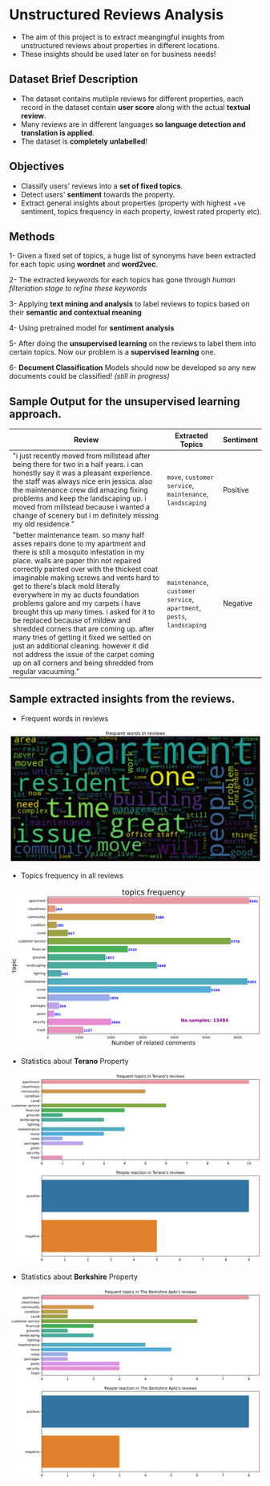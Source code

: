 # Unstructured Reviews Analysis

- The aim of this project is to extract meangingful insights from unstructured reviews about properties in different locations.
- These insights should be used later on for business needs!

## Dataset Brief Description

- The dataset contains mutliple reviews for different properties, each record in the dataset contain **user score** along with the actual **textual review**.
- Many reviews are in different languages **so language detection and translation is applied**.
- The dataset is **completely unlabelled**!

## Objectives

- Classify users' reviews into a **set of fixed topics**.
- Detect users' **sentiment** towards the property.
- Extract general insights about properties (property with highest +ve sentiment, topics frequency in each property, lowest rated property etc).

## Methods

1- Given a fixed set of topics, a huge list of synonyms have been extracted for each topic using **wordnet** and **word2vec**.

2- The extracted keywords for each topics has gone through _human filteriation stage to refine these keywords_

3- Applying **text mining and analysis** to label reviews to topics based on their **semantic and contextual meaning**

4- Using pretrained model for **sentiment analysis**

5- After doing the **unsupervised learning** on the reviews to label them into certain topics. Now our problem is a **supervised learning** one.

6- **Document Classification** Models should now be developed so any new documents could be classified! _(still in progress)_

## Sample Output for the unsupervised learning approach.

| Review  | Extracted Topics | Sentiment |
| ------- | ---------------- | --------- |
| "i just recently moved from millstead after being there for two in a half years. i can honestly say it was a pleasant experience. the staff was always nice erin jessica. also the maintenance crew did amazing fixing problems and keep the landscaping up. i moved from millstead because i wanted a change of scenery but i m definitely missing my old residence."  | `move`, `customer service`, `maintenance`, `landscaping` | Positive |
| "better maintenance team. so many half asses repairs done to my apartment and there is still a mosquito infestation in my place. walls are paper thin not repaired correctly painted over with the thickest coat imaginable making screws and vents hard to get to there's black mold literally everywhere in my ac ducts foundation problems galore and my carpets i have brought this up many times. i asked for it to be replaced because of mildew and shredded corners that are coming up. after many tries of getting it fixed we settled on just an additional cleaning. however it did not address the issue of the carpet coming up on all corners and being shredded from regular vacuuming." | `maintenance`, `customer service`, `apartment`, `pests`, `landscaping` | Negative

## Sample extracted insights from the reviews.

- Frequent words in reviews

![plot](https://github.com/OmarFarag95/insights-from-unstructured-reviews/blob/main/img/frequent_words.png)

- Topics frequency in all reviews

![plot](https://github.com/OmarFarag95/insights-from-unstructured-reviews/blob/main/img/topics_freqs.png)

- Statistics about **Terano** Property

![plot](https://github.com/OmarFarag95/insights-from-unstructured-reviews/blob/main/img/terano_stats.png)


- Statistics about **Berkshire** Property

![plot](https://github.com/OmarFarag95/insights-from-unstructured-reviews/blob/main/img/berkshire_stats.png)
